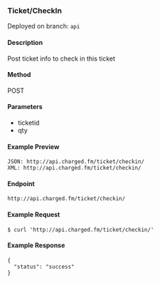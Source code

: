 ### **Ticket/CheckIn**

Deployed on branch: `api`

#### **Description**

Post ticket info to check in this ticket

#### **Method**
POST

#### **Parameters**
- ticketid
- qty

#### **Example Preview**
```
JSON: http://api.charged.fm/ticket/checkin/
XML: http://api.charged.fm/ticket/checkin/
```
#### **Endpoint**
```
http://api.charged.fm/ticket/checkin/
```
#### **Example Request**
```
$ curl 'http://api.charged.fm/ticket/checkin/'
```    
#### **Example Response**
```
{
  "status": "success"
}
```
